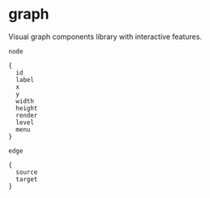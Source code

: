 # graph
Visual graph components library with interactive features.

`node`
~~~
{
  id
  label
  x
  y
  width
  height
  render
  level
  menu
}
~~~

`edge`
~~~
{
  source
  target
}
~~~